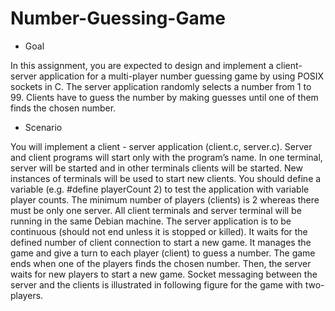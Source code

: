 # Number-Guessing-Game

* Goal

In this assignment, you are expected to design and implement a client-server application for a multi-player number guessing game by using POSIX sockets in C. The server application randomly selects a number from 1 to 99. Clients have to guess the number by making guesses until one of them finds the chosen number.

* Scenario

You will implement a client - server application (client.c, server.c). Server and client programs will start only with the program’s name. In one terminal, server will be started and in other terminals clients will be started. New instances of terminals will be used to start new clients.
You should define a variable (e.g. #define playerCount 2) to test the application with variable player counts. The minimum number of players (clients) is 2 whereas there must be only one server. All client terminals and server terminal will be running in the same Debian machine.
The server application is to be continuous (should not end unless it is stopped or killed). It waits for the defined number of client connection to start a new game. It manages the game and give a turn to each player (client) to guess a number. The game ends when one of the players finds the chosen number. Then, the server waits for new players to start a new game. Socket messaging between the server and the clients is illustrated in following figure for the game with two-players.